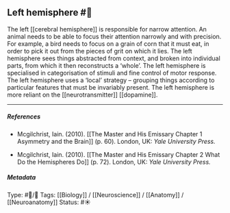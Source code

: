 ## Left hemisphere #🧠 

The left [[cerebral hemisphere]] is responsible for narrow attention. An animal needs to be able to focus their attention narrowly and with precision. For example, a bird needs to focus on a grain of corn that it must eat, in order to pick it out from the pieces of grit on which it lies. The left hemisphere sees things abstracted from context, and broken into individual parts, from which it then reconstructs a ‘whole’. The left hemisphere is specialised in categorisation of stimuli and fine control of motor response. The left hemisphere uses a ‘local’ strategy – grouping things according to particular features that must be invariably present. The left hemisphere is more reliant on the [[neurotransmitter]] [[dopamine]]. 

___

##### References

- Mcgilchrist, Iain. (2010). [[The Master and His Emissary Chapter 1 Asymmetry and the Brain]] (p. 60). London, UK: _Yale University Press._

- Mcgilchrist, Iain. (2010). [[The Master and His Emissary Chapter 2 What Do the Hemispheres Do]] (p. 72). London, UK: _Yale University Press._

##### Metadata

Type: #🔵/🔵 
Tags: [[Biology]] / [[Neuroscience]] / [[Anatomy]] / [[Neuroanatomy]] 
Status: #☀️ 